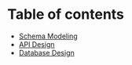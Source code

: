 # Table of contents

* [Schema Modeling](README.md)
* [API Design](api-design.md)
* [Database Design](database-design.md)

